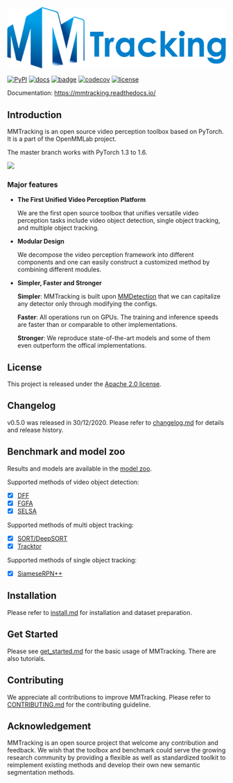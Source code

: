 <div align="center">
  <img src="resources/mmtrack-logo.png" width="600"/>
</div>

[![PyPI](https://img.shields.io/pypi/v/mmtracking)](https://pypi.org/project/mmtracking)
[![docs](https://img.shields.io/badge/docs-latest-blue)](https://mmtracking.readthedocs.io/en/latest/)
[![badge](https://github.com/open-mmlab/mmtracking/workflows/build/badge.svg)](https://github.com/open-mmlab/mmtracking/actions)
[![codecov](https://codecov.io/gh/open-mmlab/mmtracking/branch/master/graph/badge.svg)](https://codecov.io/gh/open-mmlab/mmtracking)
[![license](https://img.shields.io/github/license/open-mmlab/mmtracking.svg)](https://github.com/open-mmlab/mmtracking/blob/master/LICENSE)

Documentation: https://mmtracking.readthedocs.io/

## Introduction

MMTracking is an open source video perception toolbox based on PyTorch.
It is a part of the OpenMMLab project.

The master branch works with PyTorch 1.3 to 1.6.

<div align="left">
  <img src="https://user-images.githubusercontent.com/24663779/103334402-232e4f80-4aac-11eb-870b-68050f808046.gif" width="600"/>
</div>

### Major features

- **The First Unified Video Perception Platform**

  We are the first open source toolbox that unifies versatile video perception tasks include video object detection, single object tracking, and multiple object tracking.

- **Modular Design**

  We decompose the video perception framework into different components and one can easily construct a customized method by combining different modules.

- **Simpler, Faster and Stronger**

  **Simpler**: MMTracking is built upon [MMDetection](https://github.com/open-mmlab/mmdetection) that we can capitalize any detector only through modifying the configs.

  **Faster**: All operations run on GPUs. The training and inference speeds are faster than or comparable to other implementations.

  **Stronger**: We reproduce state-of-the-art models and some of them even outperform the offical implementations.


## License

This project is released under the [Apache 2.0 license](LICENSE).


## Changelog

v0.5.0 was released in 30/12/2020.
Please refer to [changelog.md](docs/changelog.md) for details and release history.

## Benchmark and model zoo

Results and models are available in the [model zoo](docs/model_zoo.md).

Supported methods of video object detection:

- [x] [DFF](configs/vid/dff)
- [x] [FGFA](configs/vid/fgfa)
- [x] [SELSA](configs/vid/selsa)

Supported methods of multi object tracking:

- [x] [SORT/DeepSORT](configs/mot/deepsort)
- [x] [Tracktor](configs/mot/tracktor)

Supported methods of single object tracking:

- [x] [SiameseRPN++](configs/sot/siamese_rpn)

## Installation

Please refer to [install.md](docs/install.md) for installation and dataset preparation.

## Get Started

Please see [get_started.md](docs/get_started.md) for the basic usage of MMTracking.
There are also tutorials.


## Contributing

We appreciate all contributions to improve MMTracking. Please refer to [CONTRIBUTING.md](.github/CONTRIBUTING.md) for the contributing guideline.

## Acknowledgement

MMTracking is an open source project that welcome any contribution and feedback.
We wish that the toolbox and benchmark could serve the growing research
community by providing a flexible as well as standardized toolkit to reimplement existing methods
and develop their own new semantic segmentation methods.
